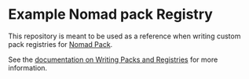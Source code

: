 # Example Nomad pack Registry

This repository is meant to be used as a reference when writing custom pack registries for [Nomad Pack](https://github.com/hashicorp/nomad-pack).

See the [documentation on Writing Packs and Registries](https://github.com/hashicorp/nomad-pack/blob/main/docs/docs/writing-packs.md) for more information.
